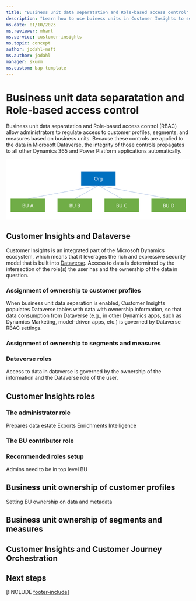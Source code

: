 ```yaml
---
title: "Business unit data separatation and Role-based access control"
description: "Learn how to use buiness units in Customer Insights to separate data."
ms.date: 01/10/2023
ms.reviewer: mhart
ms.service: customer-insights
ms.topic: concept
author: jodahl-msft
ms.author: jodahl
manager: skumm
ms.custom: bap-template
---
```


# Business unit data separatation and Role-based access control
Business unit data separatation and Role-based access control (RBAC) allow administrators to regulate access to customer profiles, segments, and measures based on business units. Because these controls are applied to the data in Microsoft Dataverse, the integrity of those controls propagates to all other Dynamics 365 and Power Platform applications automatically.


![Example of a BU structure with the Org parent business unit at the top and child BUs A to D below](ci-docs/media/BU_structure_example.png)


## Customer Insights and Dataverse
Customer Insights is an integrated part of the Microsoft Dynamics ecosystem, which means that it leverages the rich and expressive security model that is built into [Dataverse]([(https://learn.microsoft.com/en-us/power-platform/admin/wp-security-cds)]). Access to data is determined by the intersection of the role(s) the user has and the ownership of the data in question.

### Assignment of ownership to customer profiles
When business unit data separation is enabled, Customer Insights populates Dataverse tables with data with ownership information, so that data consumption from Dataverse (e.g., in other Dynamics apps, such as Dynamics Marketing, model-driven apps, etc.) is governed by Dataverse RBAC settings.

### Assignment of ownership to segments and measures



### Dataverse roles
Access to data in dataverse is governed by the ownership of the information and the Dataverse role of the user.

## Customer Insights roles

### The administrator role
Prepares data estate
Exports
Enrichments
Intelligence
### The BU contributor role

### Recommended roles setup
Admins need to be in top level BU

## Business unit ownership of customer profiles
Setting BU ownership on data and metadata

## Business unit ownership of segments and measures

## Customer Insights and Customer Journey Orchestration



## Next steps

[!INCLUDE [footer-include](includes/footer-banner.md)]
